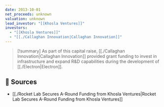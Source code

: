 ```yaml
---
date: 2013-10-01
net_proceeds: unknown
valuation: unknown
lead_investor: "[[Khosla Ventures]]"
investors:
  - "[[Khosla Ventures]]"
  - "[[./Callaghan Innovation|Callaghan Innovation]]"
---
```


>[!summary]
As part of this capital raise, [[./Callaghan Innovation|Callaghan Innovation]] provided grant funding to invest in infrastructure and expand R&D capabilities during the development of [[./Electron|Electron]].

## 🔗 Sources

- [[./Rocket Lab Secures A-Round Funding from Khosla Ventures|Rocket Lab Secures A-Round Funding from Khosla Ventures]]